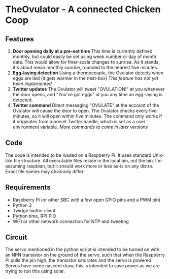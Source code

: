 # TheOvulator - A connected Chicken Coop
## Features
1. **Door opening daily at a pre-set time** This time is currently defined monthly, but could easily be set using week number or day of month date. This would allow for finer-scale changes to sunrise. As it stands, it's about mean monthly sunrise, rounded to the nearest five minutes.
2. **Egg-laying detection** Using a thermocouple, the Ovulator detects when eggs are laid (it gets warmer in the nest-box) *This feature has not yet been implemented*
3. **Twitter updates** The Ovulator will tweet "OVULATION!" at you whenever the door opens, and "You've got eggs" at you any time an egg-laying is detected.
4. **Twitter command** Direct messaging "OVULATE" at the account of the Ovulator will cause the door to open. The Ovulator checks every five minutes, so it will open within five minutes. The command only works if it originates from a preset Twitter handle, which is set as a user environment variable. *More commands to come in later versions*

## Code
The code is intended to be loaded on a Raspberry Pi. It uses standard Unix-like file structure. All executable files reside in the local bin, not the bin. I'm assuming raspbian, but it should work more or less as-is on any distro. Exact file names may obviously differ.

## Requirements
* Raspberry Pi (or other SBC with a few open GPIO pins and a PWM pin)
* Python 3
* Twidge twitter client
* Python time, RPI.PIO
* WiFi or other network connection for NTP and tweeting

## Circuit
The servo mentioned in the python script is intended to be turned on with an NPN transistor on the ground of the servo, such that when the Raspberry Pi pulls the pin high, the transistor saturates and the servo is powered. Servos have some nascent draw, this is intended to save power as we are trying to run this using solar.
